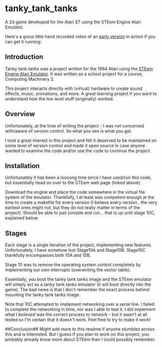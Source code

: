 # tanky_tank_tanks
A 2d game developed for the Atari ST using the STEem Engine Atari Emulator.

Here's a gross little hand recorded video of an [early version](https://www.youtube.com/watch?v=MACQNG1RRLw) in action if you can get it running: 

## Introduction ##
Tanky tank tanks was a project written for the 1984 Atari using the [STEem Engine Atari Emulator](http://tamw.atari-users.net/steem.htm).
It was written as a school project for a course, Computing Machinery 2. 

This project interacts directly with (virtual) hardware to create sound effects, music, animations, and more. A great learning project if you want to understand how the low level stuff (originally) worked. 

## Overview ##
Unfortunately, at the time of writing the project - I was not concerned with/aware of version control. So what you see is what you get.

I took a great interest in this project and felt it deserved to be maintained on some level of version control and made it open source  in case anyone wanted to examine the code and/or use the code to continue the project.

## Installation ##
Unfortunately it has been a loooong time since I have used/run this code, but essentially head on over to the STEem web page (linked above).

Download the engine and place the code somewhere in the virtual file system of the emulator. Thankfully, I at least was competent enough at the time to create a makefile for every version (I believe every version.. the very earliest ones might not, but they do not really matter in terms of the project). Should be able to just compile and run... that is up until stage 10C, explained below.

## Stages ##
Each stage is a single iteration of the project, implementing new features. Unfortunately, I have somehow lost Stage10A and Stage10B. Stage10C thankfully encompasses both 10A and 10B. 

Stage 10 was to remove the operating system control completely by implementing our own interrupts (overwriting the vector table).

Essentially, you boot the tanky tank tanks image and the STEem emulator will simply act as a tanky tank tanks emulator (it will boot directly into the game). The bad news is that I don't remember the exact process behind mounting the tanky tank tanks image.

Note that 10C attempted to implement networking over a serial line. I failed to complete the networking in time, nor was I able to test it. I did implement what I *believed* was the correct process to network - but it wasn't at all tested so I'm certain that it doesn't work. Feel free to try to make it work!

##Conclusion##
Might add more to this readme if anyone stumbles across this and is interested. But I guess if you plan to work on this project, you probably already know more about STEem than I could possibly remember.
